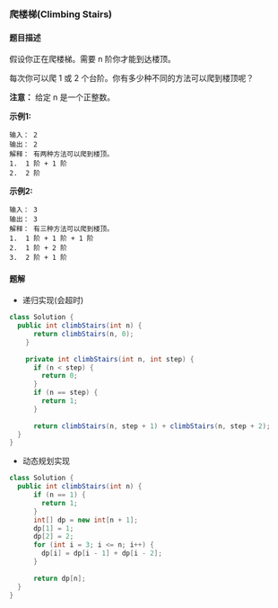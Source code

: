 ### 爬楼梯(Climbing Stairs)

#### 题目描述
假设你正在爬楼梯。需要 n 阶你才能到达楼顶。

每次你可以爬 1 或 2 个台阶。你有多少种不同的方法可以爬到楼顶呢？

**注意：** 给定 n 是一个正整数。 

**示例1:**
```
输入： 2
输出： 2
解释： 有两种方法可以爬到楼顶。
1.  1 阶 + 1 阶
2.  2 阶
```

**示例2:**
```
输入： 3
输出： 3
解释： 有三种方法可以爬到楼顶。
1.  1 阶 + 1 阶 + 1 阶
2.  1 阶 + 2 阶
3.  2 阶 + 1 阶
```

#### 题解
- 递归实现(会超时)
```java
class Solution {
  public int climbStairs(int n) {
      return climbStairs(n, 0);
    }
  
    private int climbStairs(int n, int step) {
      if (n < step) {
        return 0;
      }
      if (n == step) {
        return 1;
      }
  
      return climbStairs(n, step + 1) + climbStairs(n, step + 2);
  }
}
```

- 动态规划实现
```java
class Solution {
  public int climbStairs(int n) {
      if (n == 1) {
        return 1;
      }
      int[] dp = new int[n + 1];
      dp[1] = 1;
      dp[2] = 2;
      for (int i = 3; i <= n; i++) {
        dp[i] = dp[i - 1] + dp[i - 2];
      }
  
      return dp[n];
  }
}
```
